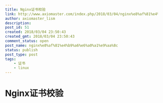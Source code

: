 ```yaml
---
title: Nginx证书校验
link: http://www.axiomaster.com/index.php/2018/03/04/nginx%e8%af%81%e4%b9%a6%e6%a0%a1%e9%aa%8c/
author: axiomaster_lism
description: 
post_id: 51
created: 2018/03/04 23:50:43
created_gmt: 2018/03/04 23:50:43
comment_status: open
post_name: nginx%e8%af%81%e4%b9%a6%e6%a0%a1%e9%aa%8c
status: publish
post_type: post
tags:
    - 证书
    - linux
---
```


# Nginx证书校验

